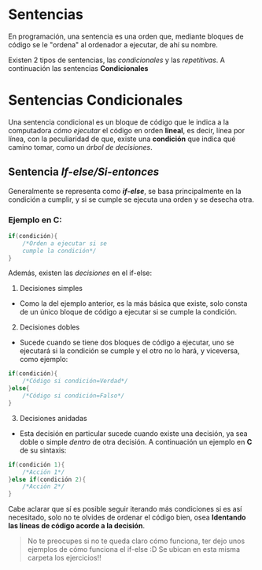 # Sentencias

En programación, una sentencia es una orden que, mediante bloques de código
se le "ordena" al ordenador a ejecutar, de ahí su nombre.

Existen 2 tipos de sentencias, las *condicionales* y las *repetitivas*. A continuación las sentencias **Condicionales**

# Sentencias Condicionales

Una sentencia condicional es un bloque de código que le indica a la computadora *cómo ejecutar* el código en orden **lineal**, es decir, línea por línea, con la peculiaridad de que, existe una **condición** que indica qué camino tomar, como un *árbol de decisiones*.

## Sentencia *If-else/Si-entonces*

Generalmente se representa como ***if-else***, se basa principalmente en la condición a cumplir, y si se cumple
se ejecuta una orden y se desecha otra.

### Ejemplo en C:

```C
if(condición){
    /*Orden a ejecutar si se
    cumple la condición*/
}
```

Además, existen las *decisiones* en el if-else:
1. Decisiones simples
- Como la del ejemplo anterior, es la más básica que existe, solo consta de un único bloque de código a ejecutar si se cumple la condición.
2. Decisiones dobles
- Sucede cuando se tiene dos bloques de código a ejecutar, uno se ejecutará si la condición se cumple y el otro no lo hará, y viceversa, como ejemplo:
```C
if(condición){
    /*Código si condición=Verdad*/
}else{
    /*Código si condición=Falso*/
}
```
3. Decisiones anidadas
- Esta decisión en particular sucede cuando existe una decisión, ya sea doble o simple *dentro* de otra decisión. A continuación un ejemplo en **C** de su sintaxis:
```C
if(condición 1){
    /*Acción 1*/
}else if(condición 2){
    /*Acción 2*/
}
```

Cabe aclarar que sí es posible seguir iterando más condiciones si es así necesitado, solo no te olvides de ordenar el código bien, osea **Identando las líneas de código acorde a la decisión**.

> No te preocupes si no te queda claro cómo funciona, ter dejo unos ejemplos de cómo funciona el if-else :D
> Se ubican en esta misma carpeta los ejercicios!!
